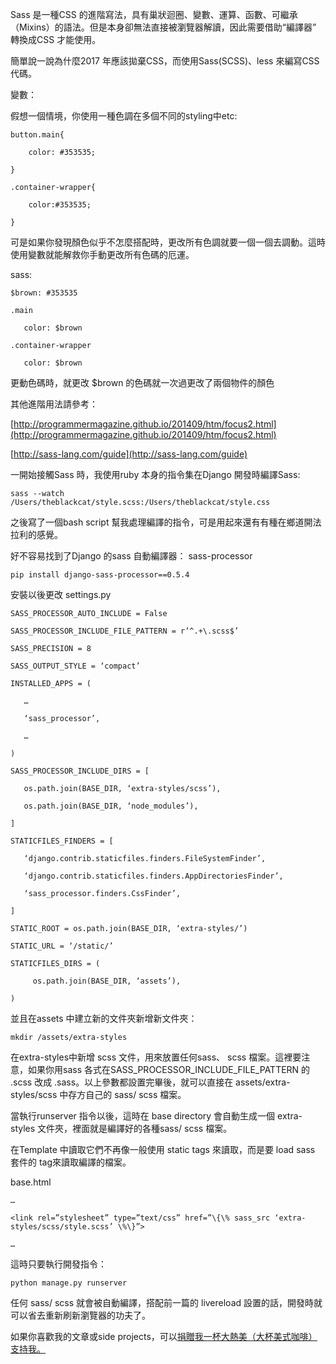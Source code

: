 
Sass 是一種CSS 的進階寫法，具有巢狀迴圈、變數、運算、函數、可繼承（Mixins）的語法。但是本身卻無法直接被瀏覽器解讀，因此需要借助“編譯器” 轉換成CSS 才能使用。

簡單說一說為什麼2017 年應該拋棄CSS，而使用Sass(SCSS)、less 來編寫CSS代碼。

變數：

假想一個情境，你使用一種色調在多個不同的styling中etc:

    button.main{

        color: #353535;

    }

    .container-wrapper{

        color:#353535;

    }

可是如果你發現顏色似乎不怎麼搭配時，更改所有色調就要一個一個去調動。這時使用變數就能解救你手動更改所有色碼的厄運。

sass:

    $brown: #353535

    .main

       color: $brown

    .container-wrapper

       color: $brown

更動色碼時，就更改 $brown 的色碼就一次過更改了兩個物件的顏色

其他進階用法請參考：

[http://programmermagazine.github.io/201409/htm/focus2.html](http://programmermagazine.github.io/201409/htm/focus2.html)

[http://sass-lang.com/guide](http://sass-lang.com/guide)

一開始接觸Sass 時，我使用ruby 本身的指令集在Django 開發時編譯Sass:

    sass --watch /Users/theblackcat/style.scss:/Users/theblackcat/style.css

之後寫了一個bash script 幫我處理編譯的指令，可是用起來還有有種在鄉道開法拉利的感覺。

好不容易找到了Django 的sass 自動編譯器： sass-processor

    pip install django-sass-processor==0.5.4

安裝以後更改 settings.py

    SASS_PROCESSOR_AUTO_INCLUDE = False

    SASS_PROCESSOR_INCLUDE_FILE_PATTERN = r’^.+\.scss$’

    SASS_PRECISION = 8

    SASS_OUTPUT_STYLE = ‘compact’

    INSTALLED_APPS = (

       …

       ‘sass_processor’,

       …

    )

    SASS_PROCESSOR_INCLUDE_DIRS = [

       os.path.join(BASE_DIR, ‘extra-styles/scss’),

       os.path.join(BASE_DIR, ‘node_modules’),

    ]

    STATICFILES_FINDERS = [

       ‘django.contrib.staticfiles.finders.FileSystemFinder’,

       ‘django.contrib.staticfiles.finders.AppDirectoriesFinder’,

       ‘sass_processor.finders.CssFinder’,

    ]

    STATIC_ROOT = os.path.join(BASE_DIR, ‘extra-styles/’)

    STATIC_URL = ‘/static/’

    STATICFILES_DIRS = (

         os.path.join(BASE_DIR, ‘assets’),

    )

並且在assets 中建立新的文件夾新增新文件夾：

    mkdir /assets/extra-styles

在extra-styles中新增 scss 文件，用來放置任何sass、 scss 檔案。這裡要注意，如果你用sass 各式在SASS_PROCESSOR_INCLUDE_FILE_PATTERN 的 .scss 改成 .sass。以上參數都設置完畢後，就可以直接在 assets/extra-styles/scss 中存方自己的 sass/ scss 檔案。

當執行runserver 指令以後，這時在 base directory 會自動生成一個 extra-styles 文件夾，裡面就是編譯好的各種sass/ scss 檔案。

在Template 中讀取它們不再像一般使用 static tags 來讀取，而是要 load sass 套件的 tag來讀取編譯的檔案。

base.html

    …

    <link rel=”stylesheet” type=”text/css” href=”\{\% sass_src ‘extra-styles/scss/style.scss’ \%\}”>

    …

這時只要執行開發指令：

    python manage.py runserver

任何 sass/ scss 就會被自動編譯，搭配前一篇的 livereload 設置的話，開發時就可以省去重新刷新瀏覽器的功夫了。

如果你喜歡我的文章或side projects，可以[捐贈我一杯大熱美（大杯美式咖啡）支持我。](https://www.buymeacoffee.com/theblackcat102)